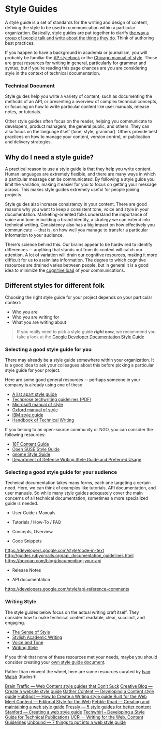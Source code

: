 # Style Guides

A style guide is a set of standards for the writing and design of content, defining the style to be used in communication within a particular organization. Basically, style guides are put together to clarify [the way a group of people talk and write about the things they do](http://www.writethedocs.org/style-guide/). Think of authoring best practices.

If you happen to have a background in academia or journalism, you will probably be familiar the [AP stylebook](https://en.wikipedia.org/wiki/AP_Stylebook) or the [Chicago manual of style](http://www.chicagomanualofstyle.org/book/ed17/frontmatter/toc.html). Those are great resources for writing in general, particularly for grammar and syntax, but if you're reading this page chances are you are considering style in the context of technical documentation.

### Technical Document
Style guides help you write a variety of content, such as documenting the methods of an API, or presenting a overview of complex technical concepts, or focusing on how to write particular content like user manuals, release notes, or tutorials.

Other style guides often focus on the reader, helping you communicate to developers, product managers, the general public, and others. They can also focus on the language itself (tone, style, grammar). Others provide best practices on how to manage your content, version control, or publication and delivery strategies.

## Why do I need a style guide?
A practical reason to use a style guide is that they help you write content. Human languages are extremely flexible, and there are many ways in which a particular message can be communicated. By following a style guide you limit the variation, making it easier for you to focus on getting your message across. This makes style guides extremely useful for people joining projects.

Style guides also increase consistency in your content. There are good reasons why you want to keep a consistent tone, voice and style in your documentation. Marketing-oriented folks understand the importance of voice and tone in building a brand identity, a strategy we can extend into technical writing. Consistency also has a big impact on how effectively you communicate -- that is, on how well you manage to transfer a particular information to your audience.

There's science behind this. Our brains appear to be hardwired to identify differences -- anything that stands out from its context will catch our attention. A lot of variation will drain our cognitive resources, making it more difficult for us to assimilate information. The degree to which cognitive resources are drained varies between people, but in general it is a good idea to minimize the [cognitive load](https://en.wikipedia.org/wiki/Cognitive_load) of your communications.

## Different styles for different folk

Choosing the right style guide for your project depends on your particular context:
  - Who you are
  - Who you are writing for
  - What you are writing about

> If you really need to pick a style guide ***right now***, we recommend you take a look at the [Google Developer Documentation Style Guide](https://developers.google.com/style/)

### Selecting a good style guide for you

There may already be a style guide somewhere within your organization. It is a good idea to ask your colleagues about this before picking a particular style guide for your project.

Here are some good general resources -- perhaps someone in your company is already using one of these:
- [A list apart style guide](https://alistapart.com/about/style-guide)
- [Techprose techwriting guidelines (PDF)](http://www.techprose.com/assets/techwriting_guidelines.pdf)
- [Microsoft manual of style](https://ptgmedia.pearsoncmg.com/images/9780735648715/samplepages/9780735648715.pdf)
- [Oxford manual of style](https://www.ox.ac.uk/sites/files/oxford/media_wysiwyg/University%20of%20Oxford%20Style%20Guide.pdf)
- [IBM style guide](https://www.redbooks.ibm.com/Redbooks.nsf/ibmpressisbn/9780132101301?Open)
- [Handbook of Technical Writing](http://www.macmillanlearning.com/Catalog/product/handbookoftechnicalwriting-eleventhedition-alred)

If you belong to an open-source community or NGO, you can consider the following resources:
- [18F Content Guide](https://content-guide.18f.gov)
- [Open SUSE Style Guide](https://doc.opensuse.org/products/opensuse/Styleguide/opensuse_documentation_styleguide_sd/)
- [gnome Style Guide](https://developer.gnome.org/gdp-style-guide/2.32/gdp-style-guide.html)
- [Department of Defense Writing Style Guide and Preferred Usage](http://www.esd.whs.mil/DD/)

### Selecting a good style guide for your audience

Technical documentation takes many forms, each one targeting a certain need. Here, we can think of examples like tutorials, API documentation, and user manuals. So while many style guides adequately cover the main concerns of all technical documentation, sometimes a more specialized guide is needed.

- User Guide / Manuals

- Tutorials / How-To / FAQ

- Concepts, Overview

- Code Snippets

https://developers.google.com/style/code-in-text
http://guides.rubyonrails.org/api_documentation_guidelines.html
https://bocoup.com/blog/documenting-your-api

- Release Notes

- API documentation

https://developers.google.com/style/api-reference-comments

### Writing Style
The style guides below focus on the actual writing craft itself. They consider how to make technical content readable, clear, succinct, and engaging. 

- [The Sense of Style](https://stevenpinker.com/publications/sense-style-thinking-persons-guide-writing-21st-century)
- [Stylish Academic Writing](http://www.hup.harvard.edu/catalog.php?isbn=9780674064485)
- [Voice and Tone](https://styleguide.mailchimp.com/)
- [Writing Style](https://developers.google.com/style/)

If you think that none of these resources met your needs, maybe you should consider creating your [own style guide document](http://www.writethedocs.org/style-guide/). 

Rather than reinvent the wheel, here are some resources curated by [Ivan Walsh](http://www.ihearttechnicalwriting.com/style-guide-technical-writing/) (Kudos!):

[Brain Traffic — Web Content style guides that Don’t Suck](http://blog.braintraffic.com/2009/02/web-content-style-guides-that-dont-suck/)
[Creative Blog — Create a website style guide](http://www.creativebloq.com/design/create-website-style-guide-6123030)
[Gather Content — Developing a Content style guide](https://blog.gathercontent.com/tone-of-voice-guide)
[HubSpot — How to Create a Writing style guide Built for the Web](http://blog.hubspot.com/blog/tabid/6307/bid/31247/The-Simple-Template-for-a-Thorough-Content-Style-Guide.aspx)
[Meet Content — Editorial Style for the Web](http://meetcontent.com/blog/elements-of-editorial-style-for-the-web/)
[Pebble Road — Creating and maintaining a web style guide](http://www.pebbleroad.com/articles/Creating-Maintaining-a-Web-Style-Guide)
[Pressly — 5 style guides for better content](http://blog.pressly.com/2013/09/24/5-style-guides-craft-content/)
[Stanford — Creating a web style guide](https://swsblog.stanford.edu/blog/creating-web-style-guide-cardinal-work)
[Techwhirl – Developing a Style Guide for Technical Publications](http://techwhirl.com/developing-a-departmental-style-guide/)
[UCR — Writing for the Web, Content Guidelines](http://cms.ucr.edu/writing_web_content.html)
[Unbound — 7 things to put into a web style guide](http://unboundmedia.com/going-digital-5-key-things-to-put-into-a-style-guide-for-web-content)
